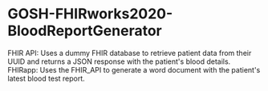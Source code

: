 # GOSH-FHIRworks2020-BloodReportGenerator
FHIR API: Uses a dummy FHIR database to retrieve patient data from their UUID and returns a JSON response with the patient's blood details. FHIRapp: Uses the FHIR_API to generate a word document with the patient's latest blood test report.
